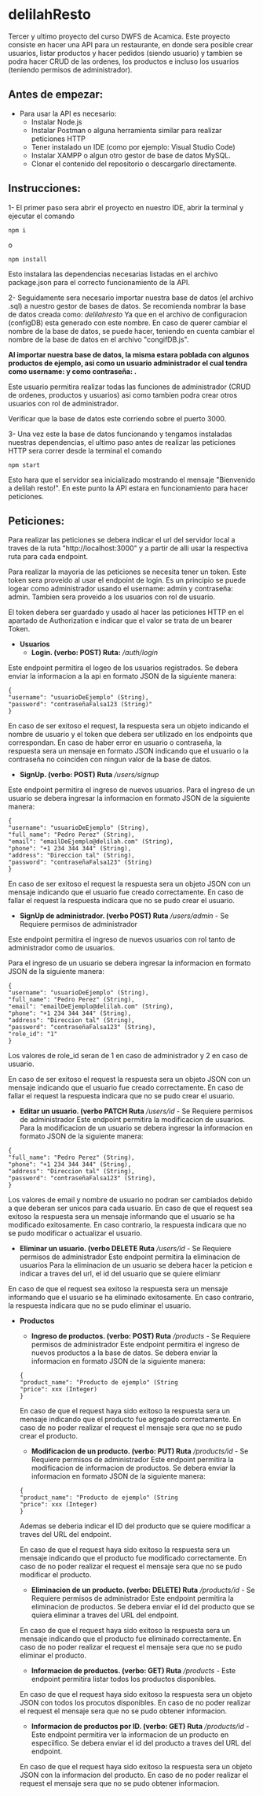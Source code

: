# delilahResto
Tercer y ultimo proyecto del curso DWFS de Acamica. Este proyecto consiste en hacer una API para un restaurante, en donde sera posible crear usuarios, listar productos y hacer pedidos (siendo usuario) y tambien se podra hacer CRUD de las ordenes, los productos e incluso los usuarios (teniendo permisos de administrador).

## **Antes de empezar:**
- Para usar la API es necesario:
  - Instalar Node.js
  - Instalar Postman o alguna herramienta similar para realizar peticiones HTTP
  - Tener instalado un IDE (como por ejemplo: Visual Studio Code)
  - Instalar XAMPP o algun otro gestor de base de datos MySQL.
  - Clonar el contenido del repositorio o descargarlo directamente.

## **Instrucciones:**
1- El primer paso sera abrir el proyecto en nuestro IDE, abrir la terminal y ejecutar el comando 

`npm i`

o

`npm install`

Esto instalara las dependencias necesarias listadas en el archivo package.json para el correcto funcionamiento de la API.

2- Seguidamente sera necesario importar nuestra base de datos (el archivo .sql) a nuestro gestor de bases de datos. Se recomienda nombrar la base de datos creada como:
*delilahresto*
Ya que en el archivo de configuracion (configDB) esta generado con este nombre. En caso de querer cambiar el nombre de la base de datos, se puede hacer, teniendo en cuenta cambiar el nombre de la base de datos en el archivo "congifDB.js".

**Al importar nuestra base de datos, la misma estara poblada con algunos productos de ejemplo, asi como un usuario administrador el cual tendra como username: <admin> y como contraseña: <admin>.** 

Este usuario permitira realizar todas las funciones de administrador (CRUD de ordenes, productos y usuarios) asi como tambien podra crear otros usuarios con rol de administrador.

Verificar que la base de datos este corriendo sobre el puerto 3000.

3- Una vez este la base de datos funcionando y tengamos instaladas nuestras dependencias, el ultimo paso antes de realizar las peticiones HTTP sera correr desde la terminal el comando

`npm start`

Esto hara que el servidor sea inicializado mostrando el mensaje "Bienvenido a delilah resto!". En este punto la API estara en funcionamiento para hacer peticiones.


## **Peticiones:**

Para realizar las peticiones se debera indicar el url del servidor local a traves de la ruta "http://localhost:3000" y a partir de alli usar la respectiva ruta para cada endpoint. 

Para realizar la mayoria de las peticiones se necesita tener un token. Este token sera proveido al usar el endpoint de login. Es un principio se puede logear como administrador usando el username: admin y contraseña: admin. Tambien sera proveido a los usuarios con rol de usuario.

El token debera ser guardado y usado al hacer las peticiones HTTP en el apartado de Authorization e indicar que el valor se trata de un bearer Token.
- **Usuarios**
  - **Login. (verbo: POST) Ruta:** */auth/login*  
  
Este endpoint permitira el logeo de los usuarios registrados. Se debera enviar la informacion a la api en formato JSON de la siguiente manera:
```
{
"username": "usuarioDeEjemplo" (String),
"password": "contraseñaFalsa123 (String)"
}
```

En caso de ser exitoso el request, la respuesta sera un objeto indicando el nombre de usuario y el token que debera ser utilizado en los endpoints que correspondan.
En caso de haber error en usuario o contraseña, la respuesta sera un mensaje en formato JSON indicando que el usuario o la contraseña no coinciden con ningun valor de la base de datos.

  - **SignUp. (verbo: POST) Ruta** */users/signup* <br>

Este endpoint permitira el ingreso de nuevos usuarios.
Para el ingreso de un usuario se debera ingresar la informacion en formato JSON de la siguiente manera:

```
{
"username": "usuarioDeEjemplo" (String),
"full_name": "Pedro Perez" (String),
"email": "emailDeEjemplo@delilah.com" (String),
"phone": "+1 234 344 344" (String),
"address": "Direccion tal" (String),
"password": "contraseñaFalsa123" (String)
}
```

En caso de ser exitoso el request la respuesta sera un objeto JSON con un mensaje indicando que el usuario fue creado correctamente.
En caso de fallar el request la respuesta indicara que no se pudo crear el usuario.

  - **SignUp de administrador. (verbo POST) Ruta** */users/admin* - Se Requiere permisos de administrador

Este endpoint permitira el ingreso de nuevos usuarios con rol tanto de administrador como de usuarios.

Para el ingreso de un usuario se debera ingresar la informacion en formato JSON de la siguiente manera:

```
{
"username": "usuarioDeEjemplo" (String),
"full_name": "Pedro Perez" (String),
"email": "emailDeEjemplo@delilah.com" (String),
"phone": "+1 234 344 344" (String),
"address": "Direccion tal" (String),
"password": "contraseñaFalsa123" (String),
"role_id": "1"
}
```
Los valores de role_id seran de 1 en caso de administrador y 2 en caso de usuario.

En caso de ser exitoso el request la respuesta sera un objeto JSON con un mensaje indicando que el usuario fue creado correctamente.
En caso de fallar el request la respuesta indicara que no se pudo crear el usuario.

  - **Editar un usuario. (verbo PATCH Ruta** */users/id* - Se Requiere permisos de administrador
Este endpoint permitira la modificacion de usuarios.
Para la modificacion de un usuario se debera ingresar la informacion en formato JSON de la siguiente manera:

```
{
"full_name": "Pedro Perez" (String),
"phone": "+1 234 344 344" (String),
"address": "Direccion tal" (String),
"password": "contraseñaFalsa123" (String),
}
```

Los valores de email y nombre de usuario no podran ser cambiados debido a que deberan ser unicos para cada usuario.
En caso de que el request sea exitoso la respuesta sera un mensaje informando que el usuario se ha modificado exitosamente.
En caso contrario, la respuesta indicara que no se pudo modificar o actualizar el usuario.

  - **Eliminar un usuario. (verbo DELETE Ruta** */users/id* - Se Requiere permisos de administrador
Este endpoint permitira la eliminacion de usuarios 
Para la eliminacion de un usuario se debera hacer la peticion e indicar a traves del url, el id del usuario que se quiere elimianr

En caso de que el request sea exitoso la respuesta sera un mensaje informando que el usuario se ha eliminado exitosamente.
En caso contrario, la respuesta indicara que no se pudo eliminar el usuario.

- **Productos**
  - **Ingreso de productos. (verbo: POST) Ruta** */products* - Se Requiere permisos de administrador
  Este endpoint permitira el ingreso de nuevos productos a la base de datos. 
  Se debera enviar la informacion en formato JSON de la siguiente manera:
  
  ```
  {
  "product_name": "Producto de ejemplo" (String
  "price": xxx (Integer)
  }
  ```
  
  En caso de que el request haya sido exitoso la respuesta sera un mensaje indicando que el producto fue agregado correctamente.
  En caso de no poder realizar el request el mensaje sera que no se pudo crear el producto.
  
  - **Modificacion de un producto. (verbo: PUT) Ruta** */products/id* - Se Requiere permisos de administrador
  Este endpoint permitira la modificacion de informacion de productos.
  Se debera enviar la informacion en formato JSON de la siguiente manera:
  
  ```
  {
  "product_name": "Producto de ejemplo" (String
  "price": xxx (Integer)
  }
  ```
  
  Ademas se deberia indicar el ID del producto que se quiere modificar a traves del URL del endpoint.
  
  En caso de que el request haya sido exitoso la respuesta sera un mensaje indicando que el producto fue modificado correctamente.
  En caso de no poder realizar el request el mensaje sera que no se pudo modificar el producto.
  
  - **Eliminacion de un producto. (verbo: DELETE) Ruta** */products/id* - Se Requiere permisos de administrador
  Este endpoint permitira la eliminacion de productos.
  Se debera enviar el id del producto que se quiera eliminar a traves del URL del endpoint.
  
  En caso de que el request haya sido exitoso la respuesta sera un mensaje indicando que el producto fue eliminado correctamente.
  En caso de no poder realizar el request el mensaje sera que no se pudo eliminar el producto.
  
  - **Informacion de productos. (verbo: GET) Ruta** */products* - 
  Este endpoint permitira listar todos los productos disponibles.
  
  
  En caso de que el request haya sido exitoso la respuesta sera un objeto JSON con todos los procutos disponibles.
  En caso de no poder realizar el request el mensaje sera que no se pudo obtener informacion.
  
  - **Informacion de productos por ID. (verbo: GET) Ruta** */products/id* - 
  Este endpoint permitira ver la informacion de un producto en especiifico.
  Se debera enviar el id del producto a traves del URL del endpoint.
  
  
  En caso de que el request haya sido exitoso la respuesta sera un objeto JSON con la informacion del producto.
  En caso de no poder realizar el request el mensaje sera que no se pudo obtener informacion.
  
  
  
  
  
  
  
  
